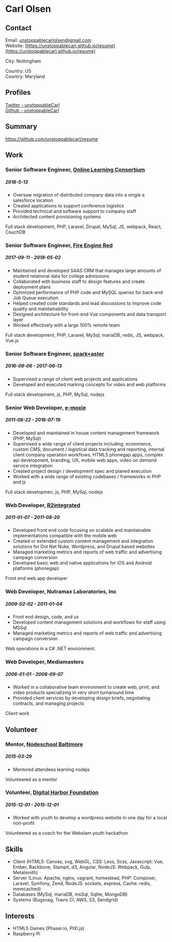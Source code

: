 
# Carl Olsen



## Contact

Email: [unstoppablecarlolsen@gmail.com](mailto:unstoppablecarlolsen@gmail.com)  
Website: [https://unstoppablecarl.github.io/resume](https://unstoppablecarl.github.io/resume)  


City: Nottingham  

Country: US  
Country: Maryland  

## Profiles

[Twitter - unstoppableCarl](http://twitter.com/unstoppablecarl)  
[Github - unstoppableCarl](https://github.com/unstoppablecarl)  

## Summary

https://github.com/unstoppablecarl/resume

## Work

### Senior Software Engineer, [Online Learning Consortium](https://onlinelearningconsortium.org/)
##### 2018-5-13 

* Oversaw migration of distributed company data into a single a salesforce location
* Created applications to support conference logistics
* Provided technical and software support to company staff
* Architected content provisioning systems

Full stack development, PHP, Laravel, Drupal, MySql, JS, webpack, React, CouchDB

### Senior Software Engineer, [Fire Engine Red](http://fire-engine-red.com)
##### 2017-09-11 - 2018-05-02

* Maintained and developed SAAS CRM that manages large amounts of student relational data for college admissions
* Collaborated with business staff to design features and create deployment plans
* Optimized performance of PHP code and MySQL queries for back-end Job Queue execution
* Helped created code standards and lead discussions to improve code quality and maintainability
* Designed architecture for front-end Vue components and data transport layer
* Worked effectively with a large 100% remote team

Full stack development, PHP, Laravel, MySql, mariaDB, redis, JS, webpack, Vue.js

### Senior Software Engineer, [spark+aster](http://spark-and-aster.com)
##### 2016-09-06 - 2017-06-13

* Supervised a range of client web projects and applications
* Developed and executed marking concepts for video and web platforms

Full stack development, js, PHP, MySql, nodejs

### Senior Web Developer, [e-moxie](http://emoxie.com)
##### 2011-08-22 - 2016-07-19

* Developed and maintained in house content management framework (PHP, MySql)
* Supervised a wide range of client projects including: ecommerce, custom CMS, document / logistical data tracking and reporting, internal client company operation workflows, HTML5 phonegap apps, complex api development, branding, UX, mobile web apps, video on demand service integration
* Created project design / development spec and planed execution
* Worked with a wide range of existing codebases / frameworks in PHP and js

Full stack developmen, js, PHP, MySql, nodejs

### Web Developer, [R2integrated](http://www.r2integrated.com/)
##### 2011-01-07 - 2011-08-20

* Developed front end code focusing on scalable and maintainable implementations compatible with the mobile web
* Created or extended custom content management and integration solutions for Dot Net Nuke, Wordpress, and Drupal based websites
* Managed marketing metrics and reports of web traffic and advertising campagn conversion
* Developed basic web and native applications for iOS and Android platforms (phonegap)

Front end web app developer

### Web Developer, Nutramax Laboratories, Inc
##### 2009-02-02 - 2011-01-04

* Front end design, code, and ux
* Developed content management solutions and workflows for staff using MSSql
* Managed marketing metrics and reports of web traffic and advertising campagn conversion

Web operations in a C# .NET environment.

### Web Developer, Mediamasters
##### 2006-01-01 - 2008-09-07

* Worked in a collaborative team environment to create web, print, and video products specializing in very short turnaround time
* Provided client services by developing design briefs, negotiating contracts, and managing projects

Client work


## Volunteer

### Mentor, [Nodeschool Baltimore](https://nodeschool.io/baltimore/)
##### 2015-03-29 

* Mentored attendees learning nodejs

Volunteered as a mentor

### Volunteer, [Digital Harbor Foundation](http://www.digitalharbor.org/)
##### 2015-12-01 - 2015-12-01

* Worked with youth to develop a wordpress website in one day for a local non-profit

Volunteered as a coach for the Webslam youth hackathon





## Skills

* Client (HTML5: Canvas, svg, WebGL, CSS: Less, Scss, Javascript: Vue, Ember, Backbone, Stampit, d3, Angular, NodeJS: Webpack, Gulp, Metalsmith)
* Server (Linux: Apache, nginx, vagrant, homestead, PHP: Composer, Laravel, Symfony, Zend, NodeJS: sockets, express, Cache: redis, memcached)
* Databases (MySql, mariaDB, msSql, Sqlite, MongoDB)
* Systems (Bugsnag, Travis CI, AWS, S3, Sendgrid)


## Interests

* HTML5 Games (Phaser.io, PIXI.js)
* Raspberry Pi

